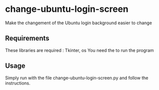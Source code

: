 # change-ubuntu-login-screen
Make the changement of the Ubuntu login background easier to change 

## Requirements 
These libraries are required : Tkinter, os
You need the to run the program 

## Usage 
Simply run with the file change-ubuntu-login-screen.py and follow the instructions. 
